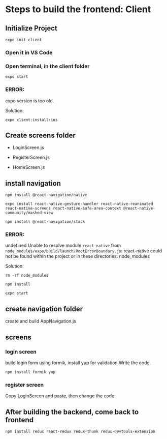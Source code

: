 # Steps to build the frontend: Client
## Initialize Project
```
expo init client
```
### Open it in VS Code
### Open terminal, in the client folder
```
expo start
```
### ERROR:
expo version is too old.

Solution:
```
expo client:install:ios
```

## Create screens folder
- LoginScreen.js

- RegisterScreen.js

- HomeScreen.js

## install navigation
```
npm install @react-navigation/native
```
```
expo install react-native-gesture-handler react-native-reanimated react-native-screens react-native-safe-area-context @react-native-community/masked-view
```
```
npm install @react-navigation/stack
```
### ERROR:
 undefined Unable to resolve module `react-native` from `node_modules/expo/build/launch/RootErrorBoundary.js`: react-native could not be found within the project or in these directories:
  node_modules

Solution:
```
rm -rf node_modules
```
```
npm install
```
```
expo start
```  
## create navigation folder
create and build AppNavigation.js
## screens
### login screen
build login form using formik, install yup for validation.Write the code.
```
npm install formik yup
``` 

### register screen
Copy LoginScreen and paste, then change the code

## After building the backend, come back to frontend
```
npm install redux react-redux redux-thunk redux-devtools-extension
```